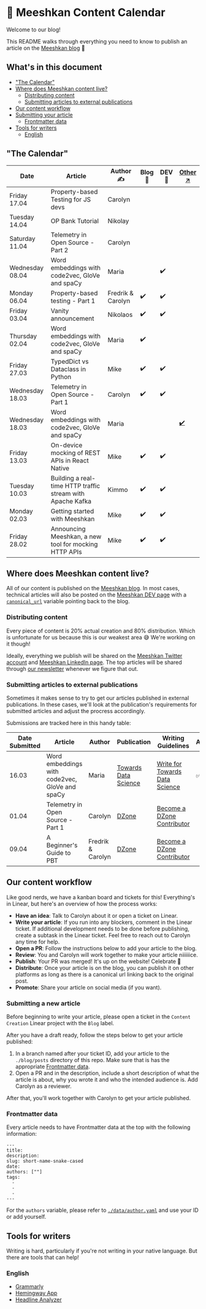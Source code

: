 # 📅 Meeshkan Content Calendar

Welcome to our blog!

This README walks through everything you need to know to publish an article on the [Meeshkan blog](https://meeshkan.com/blog/) 💫 

## What's in this document

- ["The Calendar"](#the-calendar)
- [Where does Meeshkan content live?](#where-does-meeshkan-content-live)
  - [Distributing content](#distributing-content)
  - [Submitting articles to external publications](#submitting-articles-to-external-publications)
- [Our content workflow](#our-content-workflow)
- [Submitting your article](#submitting-a-new-article)
  - [Frontmatter data](#frontmatter-data)
- [Tools for writers](#tools-for-writers)
  - [English](#english)

## "The Calendar"

| Date            | Article                                                    | Author ✍️         | Blog 🔖 | DEV 📓 | [Other ↗️](.EXTERNAL.md)                                                                        |
| --------------- | ---------------------------------------------------------- | ----------------- | ------- | ------ | ----------------------------------------------------------------------------------------------- |
| Friday 17.04    | Property-based Testing for JS devs                         | Carolyn           |         |        |                                                                                                 |
| Tuesday 14.04   | OP Bank Tutorial                                           | Nikolay           |         |        |                                                                                                 |
| Saturday 11.04  | Telemetry in Open Source - Part 2                          | Carolyn           |         |        |                                                                                                 |
| Wednesday 08.04 | Word embeddings with code2vec, GloVe and spaCy             | Maria             |         |   ✔️     |                                                                                                 |
| Monday 06.04    | Property-based testing - Part 1                            | Fredrik & Carolyn | ✔️      | ✔️     |                                                                                                 |
| Friday 03.04    | Vanity announcement                                        | Nikolaos          | ✔️      | ✔️     |                                                                                                 |
| Thursday 02.04  | Word embeddings with code2vec, GloVe and spaCy             | Maria             | ✔️      |        |                                                                                                 |
| Friday 27.03    | TypedDict vs Dataclass in Python                           | Mike              | ✔️      | ✔️     |                                                                                                 |
| Wednesday 18.03 | Telemetry in Open Source - Part 1                          | Carolyn           | ✔️      | ✔️     |                                                                                                 |
| Wednesday 18.03 | Word embeddings with code2vec, GloVe and spaCy             | Maria             |         |        | [✔️](https://towardsdatascience.com/word-embeddings-with-code2vec-glove-and-spacy-5b26420bf632) |
| Friday 13.03    | On-device mocking of REST APIs in React Native             | Mike              | ✔️      | ✔️     |                                                                                                 |
| Tuesday 10.03   | Building a real-time HTTP traffic stream with Apache Kafka | Kimmo             | ✔️      | ✔️     |                                                                                                 |
| Monday 02.03    | Getting started with Meeshkan                              | Mike              | ✔️      | ✔️     |                                                                                                 |
| Friday 28.02    | Announcing Meeshkan, a new tool for mocking HTTP APIs      | Mike              | ✔️      | ✔️     |                                                                                                 |

## Where does Meeshkan content live?

All of our content is published on the [Meeshkan blog](http://meeshkan.com/blog/). In most cases, technical articles will also be posted on the [Meeshkan DEV page](https://dev.to/meeshkan/) with a [`canonical_url`](https://yoast.com/rel-canonical/) variable pointing back to the blog.

### Distributing content

Every piece of content is 20% actual creation and 80% distribution. Which is unfortunate for us because this is our weakest area :sweat_smile: We're working on it though!

Ideally, everything we publish will be shared on the [Meeshkan Twitter account](https://twitter.com/meeshkanml?lang=en) and [Meeshkan LinkedIn page](https://www.linkedin.com/company/meeshkan/). The top articles will be shared through [our newsletter](https://www.subscribepage.com/meeshkan) whenever we figure that out.

### Submitting articles to external publications

Sometimes it makes sense to try to get our articles published in external publications. In these cases, we'll look at the publication's requirements for submitted articles and adjust the procress accordingly.

Submissions are tracked here in this handy table:

| Date Submitted | Article                                        | Author | Publication                                             | Writing Guidelines                                                                     | Accepted           | Rejected | Date Published | Link                                                                                            |
| -------------- | ---------------------------------------------- | ------ | ------------------------------------------------------- | -------------------------------------------------------------------------------------- | ------------------ | -------- | -------------- | ----------------------------------------------------------------------------------------------- |
| 16.03          | Word embeddings with code2vec, GloVe and spaCy | Maria  | [Towards Data Science](https://towardsdatascience.com/) | [Write for Towards Data Science](https://towardsdatascience.com/questions-96667b06af5) | :white_check_mark: |          | 18.03          | [🔗](https://towardsdatascience.com/word-embeddings-with-code2vec-glove-and-spacy-5b26420bf632) |
| 01.04          | Telemetry in Open Source - Part 1 | Carolyn  | [DZone](https://dzone.com/) | [Become a DZone Contributor](https://dzone.com/pages/contribute) |  |          |        |    |
| 09.04          | A Beginner's Guide to PBT | Fredrik & Carolyn  | [DZone](https://dzone.com/) | [Become a DZone Contributor](https://dzone.com/pages/contribute) |  |          |        |    |

## Our content workflow

Like good nerds, we have a kanban board and tickets for this! Everything's in Linear, but here's an overview of how the process works:

- **Have an idea**: Talk to Carolyn about it or open a ticket on Linear.
- **Write your article**: If you run into any blockers, comment in the Linear ticket. If additional development needs to be done before publishing, create a subtask in the Linear ticket. Feel free to reach out to Carolyn any time for help. 
- **Open a PR**: Follow the instructions below to add your article to the blog.
- **Review**: You and Carolyn will work together to make your article niiiiiice.
- **Publish**: Your PR was merged! It's up on the website! Celebrate 🎉
- **Distribute**: Once your article is on the blog, you can publish it on other platforms as long as there is a canonical url linking back to the original post. 
- **Promote**: Share your article on social media (if you want).

### Submitting a new article

Before beginning to write your article, please open a ticket in the `Content Creation` Linear project with the `Blog` label.

After you have a draft ready, follow the steps below to get your article published:
1. In a branch named after your ticket ID, add your article to the `./blog/posts` directory of this repo. Make sure that is has the appropriate [Frontmatter data](#frontmatter-data).
1. Open a PR and in the description, include a short description of what the article is about, why you wrote it and who the intended audience is. Add Carolyn as a reviewer.

After that, you'll work together with Carolyn to get your article published.

### Frontmatter data

Every article needs to have Frontmatter data at the top with the following information:

```
---
title: 
description: 
slug: short-name-snake-cased
date:
authors: [""]
tags:
  - 
  - 
  - 
---
```

For the `authors` variable, please refer to [`./data/author.yaml`](https://github.com/meeshkan/website/blob/master/data/author.yaml) and use your ID or add yourself. 

## Tools for writers

Writing is hard, particularly if you're not writing in your native language. But there are tools that can help!

### English

- [Grammarly](https://www.grammarly.com)
- [Hemingway App](hemingwayapp.com/)
- [Headline Analyzer](https://coschedule.com/headline-analyzer)
